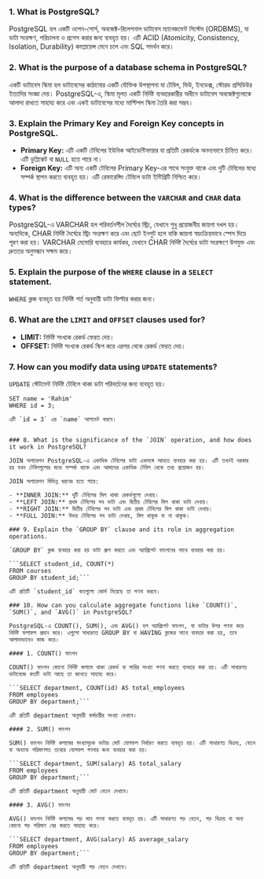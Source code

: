 ### 1. What is PostgreSQL?

PostgreSQL হল একটি ওপেন-সোর্স, অবজেক্ট-রিলেশনাল ডাটাবেস ম্যানেজমেন্ট সিস্টেম (ORDBMS), যা ডাটা সংরক্ষণ, পরিচালনা ও প্রসেস করার জন্য ব্যবহৃত হয়। এটি ACID (Atomicity, Consistency, Isolation, Durability) কমপ্লায়েন্স মেনে চলে এবং SQL সমর্থন করে।

### 2. What is the purpose of a database schema in PostgreSQL?

একটি ডাটাবেস স্কিমা হল ডাটাবেসের কাঠামোর একটি যৌক্তিক উপস্থাপনা যা টেবিল, ভিউ, ইনডেক্স, স্টোরড প্রসিডিউর ইত্যাদির সংজ্ঞা দেয়। PostgreSQL-এ, স্কিমা মূলত একটি নির্দিষ্ট ব্যবহারকারীর অধীনে ডাটাবেস অবজেক্টগুলোকে আলাদা রাখতে সাহায্য করে এবং একই ডাটাবেসের মধ্যে মাল্টিপল স্কিমা তৈরি করা সম্ভব।

### 3. Explain the Primary Key and Foreign Key concepts in PostgreSQL.

- **Primary Key:** এটি একটি টেবিলের ইউনিক আইডেন্টিফায়ার যা প্রতিটি রেকর্ডকে অনন্যভাবে চিহ্নিত করে। এটি ডুপ্লিকেট বা `NULL` হতে পারে না।
- **Foreign Key:** এটি অন্য একটি টেবিলের Primary Key-এর সাথে সংযুক্ত থাকে এবং দুটি টেবিলের মধ্যে সম্পর্ক স্থাপন করতে ব্যবহৃত হয়। এটি রেফারেন্সিং টেবিলে ডাটা ইন্টিগ্রিটি নিশ্চিত করে।

### 4. What is the difference between the `VARCHAR` and `CHAR` data types?

PostgreSQL-এ VARCHAR হল পরিবর্তনশীল দৈর্ঘ্যের স্ট্রিং, যেখানে শুধু প্রয়োজনীয় জায়গা দখল হয়। অন্যদিকে, CHAR নির্দিষ্ট দৈর্ঘ্যের স্ট্রিং সংরক্ষণ করে এবং ছোট ইনপুট হলে বাকি জায়গা স্বয়ংক্রিয়ভাবে স্পেস দিয়ে পূরণ করা হয়। VARCHAR মেমোরি ব্যবহারে কার্যকর, যেখানে CHAR নির্দিষ্ট দৈর্ঘ্যের ডাটা সংরক্ষণে উপযুক্ত এবং দ্রুততর অনুসন্ধান সক্ষম করে।

### 5. Explain the purpose of the `WHERE` clause in a `SELECT` statement.

`WHERE` ক্লজ ব্যবহৃত হয় নির্দিষ্ট শর্ত অনুযায়ী ডাটা ফিল্টার করার জন্য।

### 6. What are the `LIMIT` and `OFFSET` clauses used for?

- **LIMIT:** নির্দিষ্ট সংখ্যক রেকর্ড ফেরত দেয়।
- **OFFSET:** নির্দিষ্ট সংখ্যক রেকর্ড স্কিপ করে এরপর থেকে রেকর্ড ফেরত দেয়।

### 7. How can you modify data using `UPDATE` statements?

`UPDATE` স্টেটমেন্ট নির্দিষ্ট টেবিলে থাকা ডাটা পরিবর্তনের জন্য ব্যবহৃত হয়।

````UPDATE students
SET name = 'Rahim'
WHERE id = 3;

এটি `id = 3` এর `name` আপডেট করবে।


### 8. What is the significance of the `JOIN` operation, and how does it work in PostgreSQL?

JOIN অপারেশন PostgreSQL-এ একাধিক টেবিলের ডাটা একসঙ্গে আনতে ব্যবহার করা হয়। এটি তখনই দরকার হয় যখন টেবিলগুলোর মধ্যে সম্পর্ক থাকে এবং আমাদের একাধিক টেবিল থেকে তথ্য প্রয়োজন হয়।

JOIN অপারেশন বিভিন্ন ধরনের হতে পারে:

- **INNER JOIN:** দুটি টেবিলের মিল থাকা রেকর্ডগুলো দেখায়।
- **LEFT JOIN:** প্রথম টেবিলের সব ডাটা এবং দ্বিতীয় টেবিলের মিল থাকা ডাটা দেখায়।
- **RIGHT JOIN:** দ্বিতীয় টেবিলের সব ডাটা এবং প্রথম টেবিলের মিল থাকা ডাটা দেখায়।
- **FULL JOIN:** উভয় টেবিলের সব ডাটা দেখায়, মিল থাকুক বা না থাকুক।

### 9. Explain the `GROUP BY` clause and its role in aggregation operations.

`GROUP BY` ক্লজ ব্যবহার করা হয় ডাটা গ্রুপ করতে এবং অ্যাগ্রিগেট ফাংশনের সাথে ব্যবহার করা হয়।

```SELECT student_id, COUNT(*)
FROM courses
GROUP BY student_id;```

এটি প্রতিটি `student_id` কতগুলো কোর্স নিয়েছে তা গণনা করবে।

### 10. How can you calculate aggregate functions like `COUNT()`, `SUM()`, and `AVG()` in PostgreSQL?

PostgreSQL-এ COUNT(), SUM(), এবং AVG() হল অ্যাগ্রিগেট ফাংশন, যা ডাটার উপর গণনা করে নির্দিষ্ট ফলাফল প্রদান করে। এগুলো সাধারণত GROUP BY বা HAVING ক্লজের সাথে ব্যবহার করা হয়, তবে আলাদাভাবেও কাজ করে।

#### 1. COUNT() ফাংশন

COUNT() ফাংশন কোনো নির্দিষ্ট কলামে থাকা রেকর্ড বা সারির সংখ্যা গণনা করতে ব্যবহার করা হয়। এটি সাধারণত ডাটাবেজে কতটি ডাটা আছে তা জানতে সাহায্য করে।

```SELECT department, COUNT(id) AS total_employees
FROM employees
GROUP BY department;```

এটি প্রতিটি department অনুযায়ী কর্মচারীর সংখ্যা দেখাবে।

#### 2. SUM() ফাংশন

SUM() ফাংশন নির্দিষ্ট কলামের সংখ্যাসূচক ডাটার মোট যোগফল নির্ধারণ করতে ব্যবহৃত হয়। এটি সাধারণত বিক্রয়, বেতন বা অন্যান্য পরিমাণগত তথ্যের যোগফল গণনার জন্য ব্যবহার করা হয়।

```SELECT department, SUM(salary) AS total_salary
FROM employees
GROUP BY department;```

এটি প্রতিটি department অনুযায়ী মোট বেতন দেখাবে।

#### 3. AVG() ফাংশন

AVG() ফাংশন নির্দিষ্ট কলামের গড় মান গণনা করতে ব্যবহৃত হয়। এটি সাধারণত গড় বেতন, গড় বিক্রয় বা অন্য কোনো গড় পরিমাণ বের করতে সাহায্য করে।

```SELECT department, AVG(salary) AS average_salary
FROM employees
GROUP BY department;```

এটি প্রতিটি department অনুযায়ী গড় বেতন দেখাবে।
````
